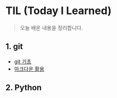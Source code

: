 # TIL (Today I Learned)

> 오늘 배운 내용을 정리합니다.

## 1. git

* [git 기초](./git.markdown.md)
* [마크다운 활용](./markdown.md)

## 2. Python
